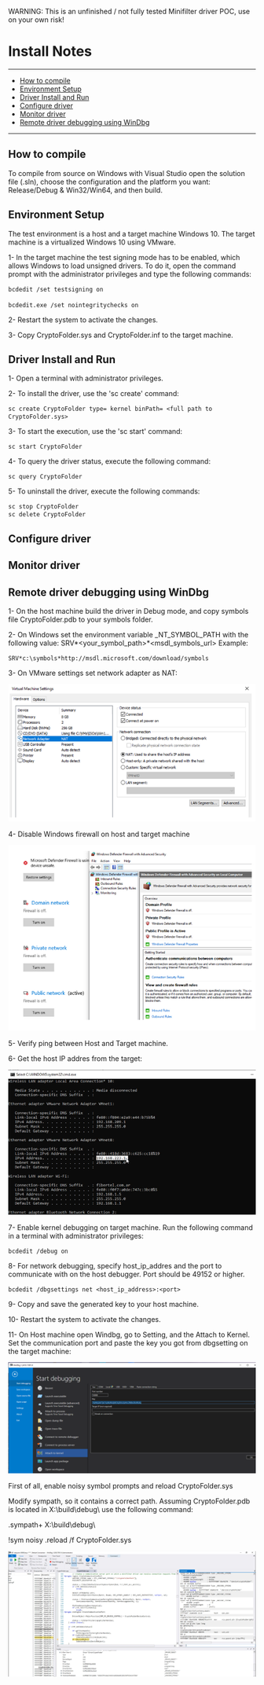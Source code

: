 
WARNING: This is an unfinished / not fully tested Minifilter driver POC, use on your own risk!

# Install Notes


---
* [How to compile](#how-to-compile)
* [Environment Setup](#environment-setup)
* [Driver Install and Run](#driver-install-and-run)
* [Configure driver](#configure-driver)
* [Monitor driver](#monitor-driver)
* [Remote driver debugging using WinDbg](#remote-driver-debugging-using-winDbg)
---


## How to compile

To compile from source on Windows with Visual Studio open the solution file (.sln), choose the configuration and the platform you want: Release/Debug & Win32/Win64, and then build.


## Environment Setup

The test environment is a host and a target machine Windows 10.
The target machine is a virtualized Windows 10 using VMware.

1- In the target machine the test signing mode has to be enabled, which allows Windows to load unsigned drivers.
To do it, open the command prompt with the administrator privileges and type the following commands:
```
bcdedit /set testsigning on

bcdedit.exe /set nointegritychecks on
```

2- Restart the system to activate the changes.

3- Copy CryptoFolder.sys and CryptoFolder.inf to the target machine.


## Driver Install and Run

1- Open a terminal with administrator privileges.

2- To install the driver, use the 'sc create' command:
```
sc create CryptoFolder type= kernel binPath= <full path to CryptoFolder.sys>
```

3- To start the execution, use the 'sc start' command:
```
sc start CryptoFolder
```

4- To query the driver status, execute the following command:
```
sc query CryptoFolder
```

5- To uninstall the driver, execute the following commands:
```
sc stop CryptoFolder
sc delete CryptoFolder
```



## Configure driver



## Monitor driver



## Remote driver debugging using WinDbg


1- On the host machine build the driver in Debug mode, and copy symbols file CryptoFolder.pdb to your symbols folder.

2- On Windows set the environment variable _NT_SYMBOL_PATH with the following value: SRV*<your_symbol_path>*<msdl_symbols_url>
Example:
```
SRV*c:\symbols*http://msdl.microsoft.com/download/symbols
```

3- On VMware settings set network adapter as NAT:

![vmware_network.png](./assets/vmware_network.png)

4- Disable Windows firewall on host and target machine

![disable_firewall.png](./assets/disable_firewall.png)

5- Verify ping between Host and Target machine.

6- Get the host IP addres from the target:

![host_ip_from_target.png](./assets/host_ip_from_target.png)

7- Enable kernel debugging on target machine.
   Run the following command in a terminal with administrator privileges:
```
bcdedit /debug on 
```

8- For network debugging, specify host_ip_addres and the port to communicate with on the host debugger. Port should be 49152 or higher.
```
bcdedit /dbgsettings net <host_ip_address>:<port> 
```

9- Copy and save the generated key to your host machine.

10- Restart the system to activate the changes.


11- On Host machine open Windbg, go to Setting, and the Attach to Kernel.
Set the communication port and paste the key you got from dbgsetting on the target machine: 

![windbg_attach_kernel.png](./assets/windbg_attach_kernel.png)

First of all, enable noisy symbol prompts and reload CryptoFolder.sys

Modify sympath, so it contains a correct path. Assuming CryptoFolder.pdb is located in X:\build\debug\ use the following command:

.sympath+ X:\build\debug\

!sym noisy
.reload /f CryptoFolder.sys


![windbg_debug.png](./assets/windbg_debug.png)


 